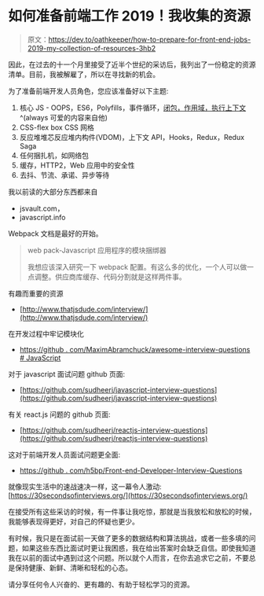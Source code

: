 # 如何准备前端工作 2019！我收集的资源

> 原文：<https://dev.to/oathkeeper/how-to-prepare-for-front-end-jobs-2019-my-collection-of-resources-3hb2>

因此，在过去的十一个月里接受了近半个世纪的采访后，我列出了一份稳定的资源清单。目前，我被解雇了，所以在寻找新的机会。

为了准备前端开发人员角色，您应该准备好以下主题:

1.  核心 JS - OOPS，ES6，Polyfills，事件循环，[闭包，作用域，执行上下文](https://tylermcginnis.com/ultimate-guide-to-execution-contexts-hoisting-scopes-and-closures-in-javascript/) ^(always 可爱的内容来自他)
2.  CSS-flex box CSS 网格
3.  反应堆堆芯反应堆内构件(VDOM)，上下文 API，Hooks，Redux，Redux Saga
4.  任何捆扎机，如网络包
5.  缓存，HTTP2，Web 应用中的安全性
6.  去抖、节流、承诺、异步等待

我以前读的大部分东西都来自

*   jsvault.com，
*   javascript.info

Webpack 文档是最好的开始。

> web pack-Javascript 应用程序的模块捆绑器
> 
> 我想应该深入研究一下 webpack 配置。有这么多的优化，一个人可以做一点调整。供应商库缓存、代码分割就是这样两件事。

有趣而重要的资源

*   [http://www.thatjsdude.com/interview/](http://www.thatjsdude.com/interview/)

在开发过程中牢记模块化

*   [https://github . com/MaximAbramchuck/awesome-interview-questions # JavaScript](https://github.com/MaximAbramchuck/awesome-interview-questions#javascript)

对于 javascript 面试问题 github 页面:

*   [https://github.com/sudheerj/javascript-interview-questions](https://github.com/sudheerj/javascript-interview-questions)

有关 react.js 问题的 github 页面:

*   [https://github.com/sudheerj/reactjs-interview-questions](https://github.com/sudheerj/reactjs-interview-questions)

这对于前端开发人员面试问题更全面:

*   [https://github . com/h5bp/Front-end-Developer-Interview-Questions](https://github.com/h5bp/Front-end-Developer-Interview-Questions)

就像现实生活中的速战速决一样，这一幕令人激动:[https://30secondsofinterviews.org/](https://30secondsofinterviews.org/)

在接受所有这些采访的时候，有一件事让我吃惊，那就是当我放松和放松的时候，我能够表现得更好，对自己的怀疑也更少。

有时候，我只是在面试前一天做了更多的数据结构和算法挑战，或者一些多填的问题，如果这些东西比面试时更让我困惑，我在给出答案时会缺乏自信。即使我知道我在以前的面试中遇到过这个问题。所以就个人而言，在你去追求它之前，不要总是保持健康、新鲜、清晰和轻松的心态。

请分享任何令人兴奋的、更有趣的、有助于轻松学习的资源。